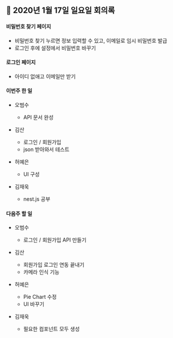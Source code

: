 ## 📝 2020년 1월 17일 일요일 회의록

#### 비밀번호 찾기 페이지
- 비밀번호 찾기 누르면 정보 입력할 수 있고, 이메일로 임시 비밀번호 발급
- 로그인 후에 설정에서 비밀번호 바꾸기

#### 로그인 페이지
- 아이디 없애고 이메일만 받기

#### 이번주 한 일
- 오범수
  - API 문서 완성

- 김산
  - 로그인 / 회원가입
  - json 받아와서 테스트
  
- 허예은
  - UI 구성
  
- 김재욱
  - nest.js 공부
  
  
#### 다음주 할 일
- 오범수
  - 로그인 / 회원가입 API 만들기
  
- 김산
  - 회원가입 로그인 연동 끝내기
  - 카메라 인식 기능
  
- 허예은
  - Pie Chart 수정
  - UI 바꾸기
  
- 김재욱
  - 필요한 컴포넌트 모두 생성
  
